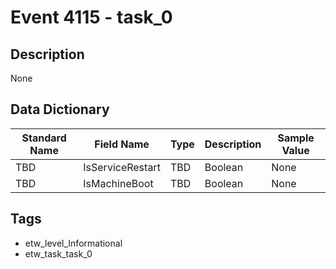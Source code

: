 # Event 4115 - task_0

## Description
None

## Data Dictionary
|Standard Name|Field Name|Type|Description|Sample Value|
|---|---|---|---|---|
|TBD|IsServiceRestart|TBD|Boolean|None|None|
|TBD|IsMachineBoot|TBD|Boolean|None|None|

## Tags
* etw_level_Informational
* etw_task_task_0